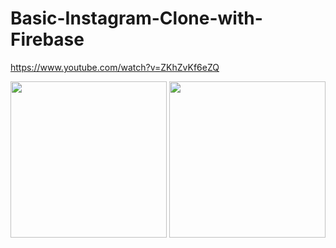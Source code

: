 # Basic-Instagram-Clone-with-Firebase
https://www.youtube.com/watch?v=ZKhZvKf6eZQ


<img src="https://github.com/srhtsimsek/Basic-Instagram-Clone-with-Firebase/assets/90550549/2f264136-9b0a-4fad-8987-9a09d588d4c9" width="250"> <img src="https://github.com/srhtsimsek/Basic-Instagram-Clone-with-Firebase/assets/90550549/6613f74e-fcac-4915-99ed-bb4a16beb06f" width="250">
